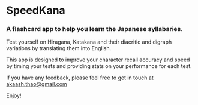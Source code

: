 # SpeedKana

### A flashcard app to help you learn the Japanese syllabaries.

Test yourself on Hiragana, Katakana and their diacritic and digraph variations by translating them into English.

This app is designed to improve your character recall accuracy and speed by timing your tests and providing stats on your performance for each test.

If you have any feedback, please feel free to get in touch at akaash.thao@gmail.com

Enjoy!
